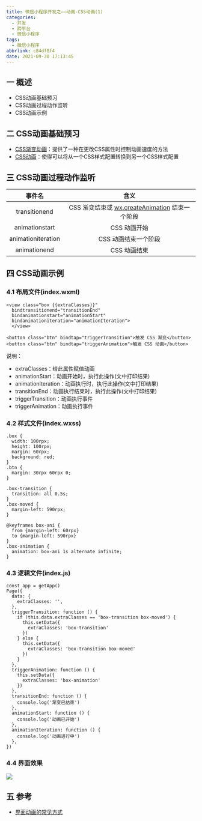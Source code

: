 ```yaml
---
title: 微信小程序开发之——动画-CSS动画(1)
categories:
  - 开发
  - 跨平台
  - 微信小程序
tags:
  - 微信小程序
abbrlink: c84df8f4
date: 2021-09-30 17:13:45
---
```

## 一 概述

* CSS动画基础预习
* CSS动画过程动作监听
* CSS动画示例

<!--more-->

## 二 CSS动画基础预习

* [CSS渐变动画][00]：提供了一种在更改CSS属性时控制动画速度的方法
* [CSS动画][01]：使得可以将从一个CSS样式配置转换到另一个CSS样式配置

## 三 CSS动画过程动作监听

|       事件名       |                             含义                             |
| :----------------: | :----------------------------------------------------------: |
|   transitionend    | CSS 渐变结束或 [wx.createAnimation](https://developers.weixin.qq.com/miniprogram/dev/api/ui/animation/wx.createAnimation.html) 结束一个阶段 |
|   animationstart   |                         CSS 动画开始                         |
| animationiteration |                     CSS 动画结束一个阶段                     |
|    animationend    |                         CSS 动画结束                         |

## 四 CSS动画示例

### 4.1 布局文件(index.wxml)

```
<view class="box {{extraClasses}}"
  bindtransitionend="transitionEnd"
  bindanimationstart="animationStart"
  bindanimationiteration="animationIteration">
  </view>

<button class="btn" bindtap="triggerTransition">触发 CSS 渐变</button>
<button class="btn" bindtap="triggerAnimation">触发 CSS 动画</button>
```

说明：

* extraClasses：给此属性赋值动画
* animationStart：动画开始时，执行此操作(文中打印结果)
* animationIteration：动画执行时，执行此操作(文中打印结果)
* transitionEnd：动画执行结束时，执行此操作(文中打印结果)
* triggerTransition：动画执行事件
* triggerAnimation：动画执行事件

### 4.2 样式文件(index.wxss)

```
.box {
  width: 100rpx;
  height: 100rpx;
  margin: 60rpx;
  background: red;
}
.btn {
  margin: 30rpx 60rpx 0;
}

.box-transition {
  transition: all 0.5s;
}
.box-moved {
  margin-left: 590rpx;
}

@keyframes box-ani {
  from {margin-left: 60rpx}
  to {margin-left: 590rpx}
}
.box-animation {
  animation: box-ani 1s alternate infinite;
}
```

### 4.3 逻辑文件(index.js)

```
const app = getApp()
Page({
  data: {
    extraClasses: '',
  },
  triggerTransition: function () {
    if (this.data.extraClasses == 'box-transition box-moved') {
      this.setData({
        extraClasses: 'box-transition'
      })
    } else {
      this.setData({
        extraClasses: 'box-transition box-moved'
      })
    }
  },
  triggerAnimation: function () {
    this.setData({
      extraClasses: 'box-animation'
    })
  },
  transitionEnd: function () {
    console.log('渐变已结束')
  },
  animationStart: function () {
    console.log('动画已开始')
  },
  animationIteration: function () {
    console.log('动画进行中')
  },
})
```

### 4.4 界面效果
![][1]

## 五 参考

* [界面动画的常见方式](https://developers.weixin.qq.com/miniprogram/dev/framework/view/animation.html)



[00]:https://developer.mozilla.org/zh-CN/docs/Web/CSS/CSS_Transitions/Using_CSS_transitions
[01]:https://developer.mozilla.org/zh-CN/docs/Web/CSS/CSS_Animations/Using_CSS_animations
[1]:https://cdn.jsdelivr.net/gh/pgzxc/cdn@master/blog-wechat/wechat-animate-css.gif